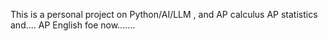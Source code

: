 This is a personal project on Python/AI/LLM ,
and AP calculus
AP statistics
and.... AP English
foe now.......

